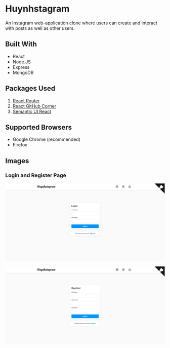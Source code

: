 # Huynhstagram

An Instagram web-application clone where users can create and interact with posts as well as other users.

## Built With

- React
- Node.JS
- Express
- MongoDB

## Packages Used

1. [React Router](https://www.npmjs.com/package/react-router)
2. [React GitHub Corner](https://www.npmjs.com/package/react-github-corner)
3. [Semantic UI React](https://react.semantic-ui.com/)

## Supported Browsers

- Google Chrome (recommended)
- Firefox

## Images

### Login and Register Page
![Image](images/login.JPG)

![Image](images/register.JPG)
